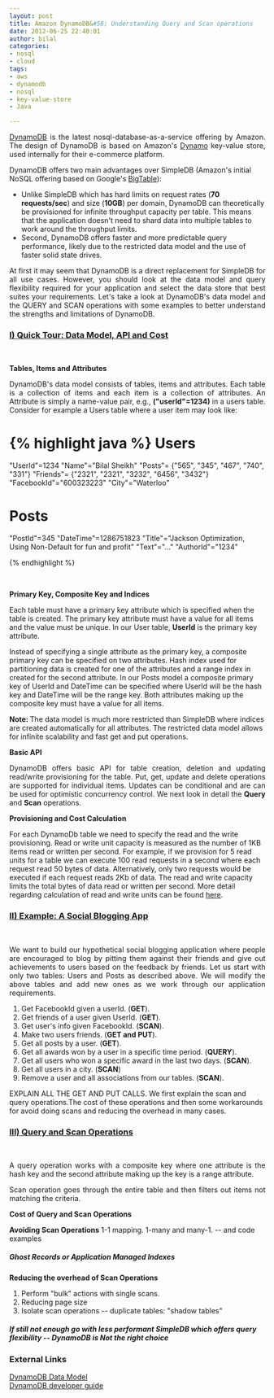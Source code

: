 ```yaml
--- 
layout: post
title: Amazon DynamoDB&#58; Understanding Query and Scan operations
date: 2012-06-25 22:40:01
author: bilal
categories: 
- nosql
- cloud
tags:
- aws
- dynamodb
- nosql
- key-value-store
- Java

---
```


<p style="text-align: justify;">
<a href="http://aws.amazon.com/dynamodb/">DynamoDB</a> is the latest
nosql-database-as-a-service offering by Amazon. The design of DynamoDB
is based on Amazon's <a
href="http://www.allthingsdistributed.com/files/amazon-dynamo-sosp2007.pdf">Dynamo</a>
key-value store, used internally for their e-commerce platform.  

DynamoDB offers two main advantages over SimpleDB (Amazon's initial
NoSQL offering based on Google's <a href="http://static.googleusercontent.com/external_content/untrusted_dlcp/research.google.com/en//archive/bigtable-osdi06.pdf">BigTable</a>):

<ul>
  <li>
  Unlike SimpleDB which has hard limits on request rates (<b>70
  requests/sec</b>) and size (<b>10GB</b>) per domain, DynamoDB can theoretically be
  provisioned for infinite throughput capacity per table. This means that the application doesn't need to shard data into multiple tables to work around the throughput limits.
  </li>
  <li>
  Second, DynamoDB offers faster and more predictable query
  performance, likely due to the restricted data model and the use of faster solid state drives.
  </li>
</ul>
</p>

<p style="text-align: justify;">
At first it may seem that DynamoDB is a direct replacement for
SimpleDB for all use cases. However, you should look at the data model
and query flexibility required for your application and select the
data store that best suites your requirements. Let's take a look at
DynamoDB's data model and the QUERY and SCAN operations with some
examples to better understand the strengths and limitations of DynamoDB. 
</p>

<h3><u>I) Quick Tour: Data Model, API and Cost</u></h3>
&nbsp;

<b>Tables, Items and Attributes</b>

<p style="text-align: justify;">
DynamoDB's data model consists of tables, items and attributes. Each
table is a collection of items and each item is a collection of
attributes. An Attribute is simply a name-value pair, e.g.,
<b>("userId"=1234)</b> in a users table. Consider for example a Users table where a user item may look like:</p>

{% highlight java %}
Users
=====
"UserId"=1234
"Name"="Bilal Sheikh"
"Posts"= {"565", "345", "467", "740", "331"}
"Friends"= {"2321", "2321", "3232", "6456", "3432"}
"FacebookId"="600323223"
"City"="Waterloo"

Posts
=====
"PostId"=345
"DateTime"=1286751823
"Title"="Jackson Optimization, Using Non-Default for fun and profit"
"Text"="..."
"AuthorId"="1234"

{% endhighlight %}

&nbsp;

<b>Primary Key, Composite Key and Indices </b>

<p>Each table must have a primary key attribute which is specified
when the table is created. The primary key attribute must have a value
for all items and the value must be unique. In our User table,
<b>UserId</b> is the primary key attribute.</p>

<p>Instead of specifying a single attribute as the primary key, a
composite primary key can be specified on two attributes. Hash index used for partitioning
data is created for one of the attributes and a range index in created
for the second attribute. In our Posts model a composite primary key of UserId and DateTime
can be specified where UserId will be the hash key and DateTime
will be the range key. Both attributes making up the composite
key must have a value for all items.</p>

<p><b>Note: </b>The data model is much more restricted than SimpleDB
where indices are created automatically for all attributes. The
restricted data model allows for infinite scalability and fast get and
put operations.</p>

<b>Basic API</b>

<p style="text-align: justify;">
DynamoDB offers basic API for table creation, deletion and updating
read/write provisioning for the table. Put, get, update and delete
operations are supported for individual items. Updates can be
conditional and are can be used for optimistic concurrency control. We next look in detail the <b>Query</b> and <b>Scan</b> operations.
</p>

<b>Provisioning and Cost Calculation</b>

For each DynamoDb table we need to specify the read and the write
provisioning. Read or write unit capacity is measured as the number of
1KB items read or written per second. For example, if we provision for
5 read units for a table we can execute 100 read requests in a second
where each request read 50 bytes of data. Alternatively, only two
requests would be executed if each request reads 2Kb of data. The read
and write capacity limits the total bytes of data read or written per
second. More detail regarding calculation of read and write units can
be found <a href="http://docs.amazonwebservices.com/amazondynamodb/latest/developerguide/WorkingWithDDTables.html#CapacityUnitCalculations">here</a>. 



<h3><u>II) Example: A Social Blogging App</u></h3>
&nbsp;

<p style="text-align: justify;">
We want to build our hypothetical social blogging application where
people are encouraged to blog by pitting them against their friends
and give out achievements to users based on the feedback by friends.
Let us start with only two tables: Users and Posts as described above.
We will modify the above tables and add new ones as we work through
our application requirements. 

<ol>
<li>Get FacebookId given a userId. (<b>GET</b>).</li>
<li>Get friends of a user given UserId. (<b>GET</b>).</li>
<li>Get user's info given FacebookId. (<b>SCAN</b>).</li>
<li>Make two users friends. (<b>GET and PUT</b>).</li>
<li>Get all posts by a user. (<b>GET</b>).</li>
<li>Get all awards won by a user in a specific time period. (<b>QUERY</b>).</li>
<li>Get all users who won a specific award in the last two days.
(<b>SCAN</b>).</li>
<li>Get all users in a city. (<b>SCAN</b>)</li>
<li>Remove a user and all associations from our tables. (<b>SCAN</b>).</li>
</ol>

EXPLAIN ALL THE GET AND PUT CALLS. 
We first explain the scan and query operations.The cost of these
operations and then some workarounds for avoid doing scans and
reducing the overhead in many cases. 


<h3><u>III) Query and Scan Operations</u></h3>
&nbsp;

<p style="text-align: justify;">
A query operation works with a composite key where one attribute is
the hash key  and the second attribute making up the key is a range
attribute.  
</p>

<p style="text-align: justify;">
Scan operation goes through the entire table and then filters out items
not matching the criteria.
</p>

<b>Cost of Query and Scan Operations</b>



<b>Avoiding Scan Operations</b>
  1-1 mapping. 1-many and many-1. -- and code examples
<h5>Ghost Records or Application Managed Indexes</h5>

<b>Reducing the overhead of Scan Operations</b>
   1) Perform "bulk" actions with single scans.
   2) Reducing page size
   3) Isolate scan operations -- duplicate tables: "shadow tables"

<h5>If still not enough go with less performant SimpleDB which offers
query flexibility -- DynamoDB is Not the right choice </h5>

<h3>External Links</h3>

<a href="http://aws.amazon.com/dynamodb/#whentousedynamodb">DynamoDB Data Model</a>  
<a
href="http://docs.amazonwebservices.com/amazondynamodb/latest/developerguide/QueryAndScan.html">DynamoDB
developer guide</a>
